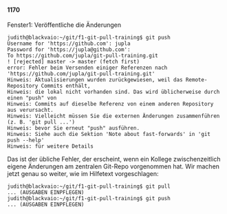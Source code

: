 #### 1170

Fenster1: Veröffentliche die Änderungen

```
judith@blackvaio:~/git/f1-git-pull-training$ git push
Username for 'https://github.com': jupla
Password for 'https://jupla@github.com':
To https://github.com/jupla/git-pull-training.git
! [rejected] master -> master (fetch first)
error: Fehler beim Versenden einiger Referenzen nach 'https://github.com/jupla/git-pull-training.git'
Hinweis: Aktualisierungen wurden zurückgewiesen, weil das Remote-Repository Commits enthält,
Hinweis: die lokal nicht vorhanden sind. Das wird üblicherweise durch einen "push" von
Hinweis: Commits auf dieselbe Referenz von einem anderen Repository aus verursacht.
Hinweis: Vielleicht müssen Sie die externen Änderungen zusammenführen (z. B. 'git pull ...')
Hinweis: bevor Sie erneut "push" ausführen.
Hinweis: Siehe auch die Sektion 'Note about fast-forwards' in 'git push --help'
Hinweis: für weitere Details
```

Das ist der übliche Fehler, der erscheint, wenn ein Kollege
zwischenzeitlich eigene Änderungen am zentralen Git-Repo
vorgenommen hat. Wir machen jetzt genau so weiter, wie im
Hilfetext vorgeschlagen:

```
judith@blackvaio:~/git/f1-git-pull-training$ git pull
... (AUSGABEN EINPFLEGEN)
judith@blackvaio:~/git/f1-git-pull-training$ git push
... (AUSGABEN EINPFLEGEN)
```
